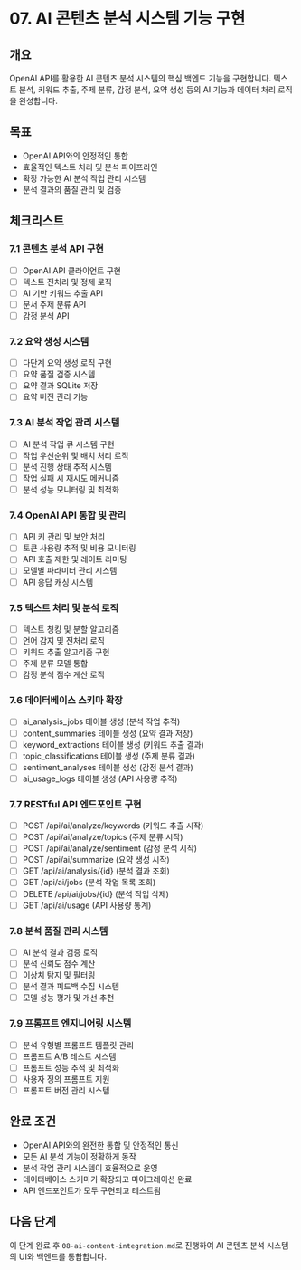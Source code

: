 # 07. AI 콘텐츠 분석 시스템 기능 구현

## 개요
OpenAI API를 활용한 AI 콘텐츠 분석 시스템의 핵심 백엔드 기능을 구현합니다. 텍스트 분석, 키워드 추출, 주제 분류, 감정 분석, 요약 생성 등의 AI 기능과 데이터 처리 로직을 완성합니다.

## 목표
- OpenAI API와의 안정적인 통합
- 효율적인 텍스트 처리 및 분석 파이프라인
- 확장 가능한 AI 분석 작업 관리 시스템
- 분석 결과의 품질 관리 및 검증

## 체크리스트

### 7.1 콘텐츠 분석 API 구현
- [ ] OpenAI API 클라이언트 구현
- [ ] 텍스트 전처리 및 정제 로직
- [ ] AI 기반 키워드 추출 API
- [ ] 문서 주제 분류 API
- [ ] 감정 분석 API

### 7.2 요약 생성 시스템
- [ ] 다단계 요약 생성 로직 구현
- [ ] 요약 품질 검증 시스템
- [ ] 요약 결과 SQLite 저장
- [ ] 요약 버전 관리 기능

### 7.3 AI 분석 작업 관리 시스템
- [ ] AI 분석 작업 큐 시스템 구현
- [ ] 작업 우선순위 및 배치 처리 로직
- [ ] 분석 진행 상태 추적 시스템
- [ ] 작업 실패 시 재시도 메커니즘
- [ ] 분석 성능 모니터링 및 최적화

### 7.4 OpenAI API 통합 및 관리
- [ ] API 키 관리 및 보안 처리
- [ ] 토큰 사용량 추적 및 비용 모니터링
- [ ] API 호출 제한 및 레이트 리미팅
- [ ] 모델별 파라미터 관리 시스템
- [ ] API 응답 캐싱 시스템

### 7.5 텍스트 처리 및 분석 로직
- [ ] 텍스트 청킹 및 분할 알고리즘
- [ ] 언어 감지 및 전처리 로직
- [ ] 키워드 추출 알고리즘 구현
- [ ] 주제 분류 모델 통합
- [ ] 감정 분석 점수 계산 로직

### 7.6 데이터베이스 스키마 확장
- [ ] ai_analysis_jobs 테이블 생성 (분석 작업 추적)
- [ ] content_summaries 테이블 생성 (요약 결과 저장)
- [ ] keyword_extractions 테이블 생성 (키워드 추출 결과)
- [ ] topic_classifications 테이블 생성 (주제 분류 결과)
- [ ] sentiment_analyses 테이블 생성 (감정 분석 결과)
- [ ] ai_usage_logs 테이블 생성 (API 사용량 추적)

### 7.7 RESTful API 엔드포인트 구현
- [ ] POST /api/ai/analyze/keywords (키워드 추출 시작)
- [ ] POST /api/ai/analyze/topics (주제 분류 시작)
- [ ] POST /api/ai/analyze/sentiment (감정 분석 시작)
- [ ] POST /api/ai/summarize (요약 생성 시작)
- [ ] GET /api/ai/analysis/{id} (분석 결과 조회)
- [ ] GET /api/ai/jobs (분석 작업 목록 조회)
- [ ] DELETE /api/ai/jobs/{id} (분석 작업 삭제)
- [ ] GET /api/ai/usage (API 사용량 통계)

### 7.8 분석 품질 관리 시스템
- [ ] AI 분석 결과 검증 로직
- [ ] 분석 신뢰도 점수 계산
- [ ] 이상치 탐지 및 필터링
- [ ] 분석 결과 피드백 수집 시스템
- [ ] 모델 성능 평가 및 개선 추천

### 7.9 프롬프트 엔지니어링 시스템
- [ ] 분석 유형별 프롬프트 템플릿 관리
- [ ] 프롬프트 A/B 테스트 시스템
- [ ] 프롬프트 성능 추적 및 최적화
- [ ] 사용자 정의 프롬프트 지원
- [ ] 프롬프트 버전 관리 시스템

## 완료 조건
- OpenAI API와의 완전한 통합 및 안정적인 통신
- 모든 AI 분석 기능이 정확하게 동작
- 분석 작업 관리 시스템이 효율적으로 운영
- 데이터베이스 스키마가 확장되고 마이그레이션 완료
- API 엔드포인트가 모두 구현되고 테스트됨

## 다음 단계
이 단계 완료 후 `08-ai-content-integration.md`로 진행하여 AI 콘텐츠 분석 시스템의 UI와 백엔드를 통합합니다.